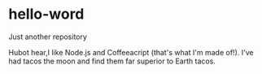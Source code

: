 # hello-word
Just another repository

Hubot hear,I like Node.js and Coffeeacript (that's what I'm made of!).
I've had tacos the moon and find them far superior to Earth tacos.
